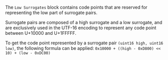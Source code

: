 ﻿The ````Low Surrogates```` block contains code points that are reserved for representing the low part of surrogate pairs.

Surrogate pairs are composed of a high surrogate and a low surrogate, and are exclusively used in the UTF-16 encoding to represent any code point between U+10000 and U+1FFFFF.

To get the code point represented by a surrogate pair ````(uint16 high, uint16 low)````, the following formula can be applied:
````0x10000 + ((high - 0xD800) << 10) + (low - 0xDC00)````
